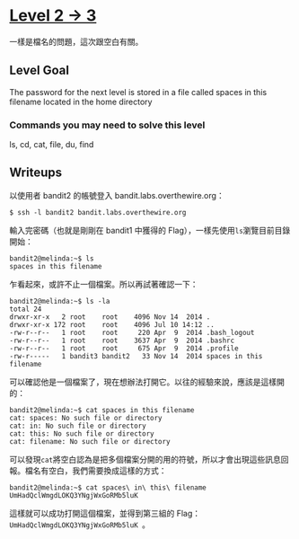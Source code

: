 # [Level 2 -> 3](http://overthewire.org/wargames/bandit/bandit3.html)

 一樣是檔名的問題，這次跟空白有關。

## Level Goal

The password for the next level is stored in a file called spaces in this filename located in the home directory

### Commands you may need to solve this level

ls, cd, cat, file, du, find

## Writeups

以使用者 bandit2 的帳號登入 bandit.labs.overthewire.org：

```shell
$ ssh -l bandit2 bandit.labs.overthewire.org
```
輸入完密碼（也就是剛剛在 bandit1 中獲得的 Flag），一樣先使用```ls```瀏覽目前目錄開始：

```shell
bandit2@melinda:~$ ls
spaces in this filename
```
乍看起來，或許不止一個檔案。所以再試著確認一下：

```shell
bandit2@melinda:~$ ls -la
total 24
drwxr-xr-x   2 root    root    4096 Nov 14  2014 .
drwxr-xr-x 172 root    root    4096 Jul 10 14:12 ..
-rw-r--r--   1 root    root     220 Apr  9  2014 .bash_logout
-rw-r--r--   1 root    root    3637 Apr  9  2014 .bashrc
-rw-r--r--   1 root    root     675 Apr  9  2014 .profile
-rw-r-----   1 bandit3 bandit2   33 Nov 14  2014 spaces in this filename
```
可以確認他是一個檔案了，現在想辦法打開它。以往的經驗來說，應該是這樣開的：

```shell
bandit2@melinda:~$ cat spaces in this filename
cat: spaces: No such file or directory
cat: in: No such file or directory
cat: this: No such file or directory
cat: filename: No such file or directory
```
可以發現```cat```將空白認為是把多個檔案分開的用的符號，所以才會出現這些訊息回報。檔名有空白，我們需要換成這樣的方式：

```shell
bandit2@melinda:~$ cat spaces\ in\ this\ filename
UmHadQclWmgdLOKQ3YNgjWxGoRMb5luK
```
這樣就可以成功打開這個檔案，並得到第三組的 Flag：```UmHadQclWmgdLOKQ3YNgjWxGoRMb5luK ```。

